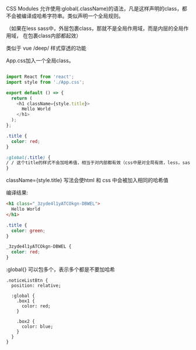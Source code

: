 CSS Modules 允许使用:global(.className)的语法，凡是这样声明的class，都不会被编译成哈希字符串。类似声明一个全局规则。

（如果在less sass中，外层包裹class，那就不是全局作用域，而是内层的全局作用域， 在包裹class内部都起效）

类似于 vue /deep/ 样式穿透的功能

App.css加入一个全局class。

```js

import React from 'react';
import style from './App.css';

export default () => {
  return (
    <h1 className={style.title}>
      Hello World
    </h1>
  );
};
```

```css
.title {
  color: red;
}

:global(.title) {
/ / 这个title的样式不会加哈希值，相当于对内部都有效（css中是对全局有效，less，sass中有嵌套，所以是内部） color: green;
}
```

className={style.title} 写法会使html 和 css 中会被加入相同的哈希值

编译结果:

```html
<h1 class="_3zyde4l1yATCOkgn-DBWEL">
  Hello World
</h1>
```

```css
.title {
  color: green;
}

_3zyde4l1yATCOkgn-DBWEL {
  color: red;
}
```

:global{} 可以包多个，表示多个都是不要加哈希

```less
.noticeListBtn {
  position: relative;

  :global {
    .box1 {
      color: red;
    }

    .box2 {
      color: blue;
    }
  }
}
```

